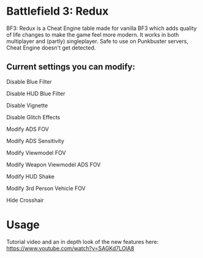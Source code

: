 # Battlefield 3: Redux

BF3: Redux is a Cheat Engine table made for vanilla BF3 which adds quality of life changes to make the game feel more modern. It works in both multiplayer and (partly) singleplayer. Safe to use on Punkbuster servers, Cheat Engine doesn't get detected.
 
## Current settings you can modify:

Disable Blue Filter

Disable HUD Blue Filter

Disable Vignette

Disable Glitch Effects

Modify ADS FOV

Modify ADS Sensitivity

Modify Viewmodel FOV

Modify Weapon Viewmodel ADS FOV

Modify HUD Shake

Modify 3rd Person Vehicle FOV

Hide Crosshair

# Usage

Tutorial video and an in depth look of the new features here: https://www.youtube.com/watch?v=SAGKd7LOlA8










